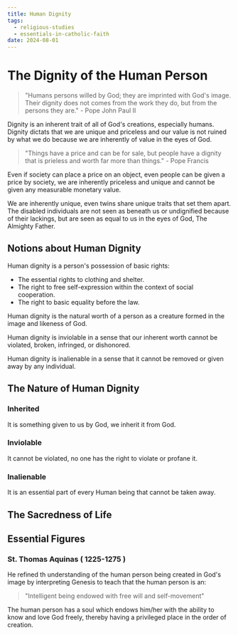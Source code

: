 ```yaml
---
title: Human Dignity
tags:
  - religious-studies
  - essentials-in-catholic-faith
date: 2024-08-01
---
```

# The Dignity of the Human Person
> "Humans persons willed by God; they are imprinted with God's image. Their dignity does not comes from the work they do, but from the persons they are." - Pope John Paul II

Dignity is an inherent trait of all of God's creations, especially humans. Dignity dictats that we are unique and priceless and our value is not ruined by what we do because we are inherently of value in the eyes of God.

> "Things have a price and can be for sale, but people have a dignity that is prieless and worth far more than things." - Pope Francis

Even if society can place a price on an object, even people can be given a price by society, we are inherently priceless and unique and cannot be given any measurable monetary value.

We are inherently unique, even twins share unique traits that set them apart. The disabled individuals are not seen as beneath us or undignified because of their lackings, but are seen as equal to us in the eyes of God, The Almighty Father.

## Notions about Human Dignity
Human dignity is a person's possession of basic rights:
- The essential rights to clothing and shelter.
- The right to free self-expression within the context of social cooperation.
- The right to basic equality before the law.

Human dignity is the natural worth of a person as a creature formed in the image and likeness of God.

Human dignity is inviolable in a sense that our inherent worth cannot be violated, broken, infringed, or dishonored.

Human dignity is inalienable in a sense that it cannot be removed or given away by any individual.
## The Nature of Human Dignity
### Inherited
It is something given to us by God, we inherit it from God.
### Inviolable
It cannot be violated, no one has the right to violate or profane it.
### Inalienable
It is an essential part of every Human being that cannot be taken away.
## The Sacredness of Life

## Essential Figures
### St. Thomas Aquinas ( 1225-1275 )
He refined th understanding of the human person being created in God's image by interpreting Genesis to teach that the human person is an:

>"Intelligent being endowed with free will and self-movement"

The human person has a soul which endows him/her with the ability to know and love God freely, thereby having a privileged place in the order of creation.
